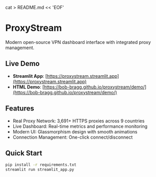 cat > README.md << 'EOF'
# ProxyStream

Modern open-source VPN dashboard interface with integrated proxy management.

## Live Demo
- **Streamlit App**: [https://proxystream.streamlit.app](https://proxystream.streamlit.app)
- **HTML Demo**: [https://bob-bragg.github.io/proxystream/demo/](https://bob-bragg.github.io/proxystream/demo/)

## Features
- Real Proxy Network: 3,691+ HTTPS proxies across 9 countries
- Live Dashboard: Real-time metrics and performance monitoring
- Modern UI: Glassmorphism design with smooth animations
- Connection Management: One-click connect/disconnect

## Quick Start
```bash
pip install -r requirements.txt
streamlit run streamlit_app.py
